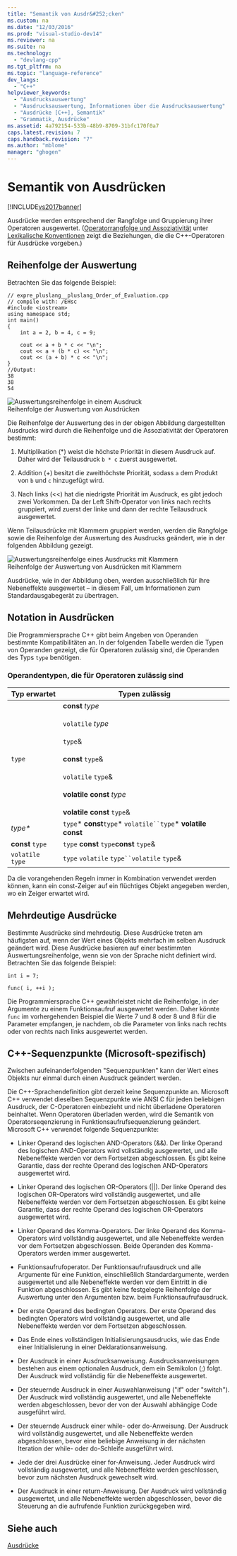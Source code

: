 ```yaml
---
title: "Semantik von Ausdr&#252;cken"
ms.custom: na
ms.date: "12/03/2016"
ms.prod: "visual-studio-dev14"
ms.reviewer: na
ms.suite: na
ms.technology: 
  - "devlang-cpp"
ms.tgt_pltfrm: na
ms.topic: "language-reference"
dev_langs: 
  - "C++"
helpviewer_keywords: 
  - "Ausdrucksauswertung"
  - "Ausdrucksauswertung, Informationen über die Ausdrucksauswertung"
  - "Ausdrücke [C++], Semantik"
  - "Grammatik, Ausdrücke"
ms.assetid: 4a792154-533b-48b9-8709-31bfc170f0a7
caps.latest.revision: 7
caps.handback.revision: "7"
ms.author: "mblome"
manager: "ghogen"
---
```

# Semantik von Ausdr&#252;cken
[!INCLUDE[vs2017banner](../assembler/inline/includes/vs2017banner.md)]

Ausdrücke werden entsprechend der Rangfolge und Gruppierung ihrer Operatoren ausgewertet.  \([Operatorrangfolge und Assoziativität](../cpp/cpp-built-in-operators-precedence-and-associativity.md) unter [Lexikalische Konventionen](../cpp/lexical-conventions.md) zeigt die Beziehungen, die die C\+\+\-Operatoren für Ausdrücke vorgeben.\)  
  
## Reihenfolge der Auswertung  
 Betrachten Sie das folgende Beispiel:  
  
```  
// expre_pluslang__pluslang_Order_of_Evaluation.cpp  
// compile with: /EHsc  
#include <iostream>  
using namespace std;  
int main()  
{  
    int a = 2, b = 4, c = 9;  
  
    cout << a + b * c << "\n";  
    cout << a + (b * c) << "\n";  
    cout << (a + b) * c << "\n";  
}  
//Output:  
38  
38  
54  
```  
  
 ![Auswertungsreihenfolge in einem Ausdruck](../cpp/media/vc38zv1.png "vc38ZV1")  
Reihenfolge der Auswertung von Ausdrücken  
  
 Die Reihenfolge der Auswertung des in der obigen Abbildung dargestellten Ausdrucks wird durch die Reihenfolge und die Assoziativität der Operatoren bestimmt:  
  
1.  Multiplikation \(\*\) weist die höchste Priorität in diesem Ausdruck auf. Daher wird der Teilausdruck `b * c` zuerst ausgewertet.  
  
2.  Addition \(\+\) besitzt die zweithöchste Priorität, sodass `a` dem Produkt von `b` und `c` hinzugefügt wird.  
  
3.  Nach links \(\<\<\) hat die niedrigste Priorität im Ausdruck, es gibt jedoch zwei Vorkommen.  Da der Left Shift\-Operator von links nach rechts gruppiert, wird zuerst der linke und dann der rechte Teilausdruck ausgewertet.  
  
 Wenn Teilausdrücke mit Klammern gruppiert werden, werden die Rangfolge sowie die Reihenfolge der Auswertung des Ausdrucks geändert, wie in der folgenden Abbildung gezeigt.  
  
 ![Auswertungsreihenfolge eines Ausdrucks mit Klammern](../cpp/media/vc38zv2.png "vc38ZV2")  
Reihenfolge der Auswertung von Ausdrücken mit Klammern  
  
 Ausdrücke, wie in der Abbildung oben, werden ausschließlich für ihre Nebeneffekte ausgewertet – in diesem Fall, um Informationen zum Standardausgabegerät zu übertragen.  
  
## Notation in Ausdrücken  
 Die Programmiersprache C\+\+ gibt beim Angeben von Operanden bestimmte Kompatibilitäten an.  In der folgenden Tabelle werden die Typen von Operanden gezeigt, die für Operatoren zulässig sind, die Operanden des Typs `type` benötigen.  
  
### Operandentypen, die für Operatoren zulässig sind  
  
|Typ erwartet|Typen zulässig|  
|------------------|--------------------|  
|`type`|**const** *type*<br /><br /> `volatile` *type*<br /><br /> `type`&<br /><br /> **const** `type`&<br /><br /> `volatile` `type`&<br /><br /> **volatile const** *type*<br /><br /> **volatile const** `type`&|  
|*type\**|`type`\* **const**`type`\* `volatile``type`\* **volatile const**|  
|**const** `type`|`type` **const** `type`**const** `type`&|  
|`volatile` `type`|`type` `volatile` `type``volatile` `type`&|  
  
 Da die vorangehenden Regeln immer in Kombination verwendet werden können, kann ein const\-Zeiger auf ein flüchtiges Objekt angegeben werden, wo ein Zeiger erwartet wird.  
  
## Mehrdeutige Ausdrücke  
 Bestimmte Ausdrücke sind mehrdeutig.  Diese Ausdrücke treten am häufigsten auf, wenn der Wert eines Objekts mehrfach im selben Ausdruck geändert wird.  Diese Ausdrücke basieren auf einer bestimmten Auswertungsreihenfolge, wenn sie von der Sprache nicht definiert wird.  Betrachten Sie das folgende Beispiel:  
  
```  
int i = 7;  
  
func( i, ++i );  
```  
  
 Die Programmiersprache C\+\+ gewährleistet nicht die Reihenfolge, in der Argumente zu einem Funktionsaufruf ausgewertet werden.  Daher könnte `func` im vorhergehenden Beispiel die Werte 7 und 8 oder 8 und 8 für die Parameter empfangen, je nachdem, ob die Parameter von links nach rechts oder von rechts nach links ausgewertet werden.  
  
## C\+\+\-Sequenzpunkte \(Microsoft\-spezifisch\)  
 Zwischen aufeinanderfolgenden "Sequenzpunkten" kann der Wert eines Objekts nur einmal durch einen Ausdruck geändert werden.  
  
 Die C\+\+\-Sprachendefinition gibt derzeit keine Sequenzpunkte an.  Microsoft C\+\+ verwendet dieselben Sequenzpunkte wie ANSI C für jeden beliebigen Ausdruck, der C\-Operatoren einbezieht und nicht überladene Operatoren beinhaltet.  Wenn Operatoren überladen werden, wird die Semantik von Operatorseqenzierung in Funktionsaufrufsequenzierung geändert.  Microsoft C\+\+ verwendet folgende Sequenzpunkte:  
  
-   Linker Operand des logischen AND\-Operators \(&&\).  Der linke Operand des logischen AND\-Operators wird vollständig ausgewertet, und alle Nebeneffekte werden vor dem Fortsetzen abgeschlossen.  Es gibt keine Garantie, dass der rechte Operand des logischen AND\-Operators ausgewertet wird.  
  
-   Linker Operand des logischen OR\-Operators \(&#124;&#124;\).  Der linke Operand des logischen OR\-Operators wird vollständig ausgewertet, und alle Nebeneffekte werden vor dem Fortsetzen abgeschlossen.  Es gibt keine Garantie, dass der rechte Operand des logischen OR\-Operators ausgewertet wird.  
  
-   Linker Operand des Komma\-Operators.  Der linke Operand des Komma\-Operators wird vollständig ausgewertet, und alle Nebeneffekte werden vor dem Fortsetzen abgeschlossen.  Beide Operanden des Komma\-Operators werden immer ausgewertet.  
  
-   Funktionsaufrufoperator.  Der Funktionsaufrufausdruck und alle Argumente für eine Funktion, einschließlich Standardargumente, werden ausgewertet und alle Nebeneffekte werden vor dem Eintritt in die Funktion abgeschlossen.  Es gibt keine festgelegte Reihenfolge der Auswertung unter den Argumenten bzw. beim Funktionsaufrufausdruck.  
  
-   Der erste Operand des bedingten Operators.  Der erste Operand des bedingten Operators wird vollständig ausgewertet, und alle Nebeneffekte werden vor dem Fortsetzen abgeschlossen.  
  
-   Das Ende eines vollständigen Initialisierungsausdrucks, wie das Ende einer Initialisierung in einer Deklarationsanweisung.  
  
-   Der Ausdruck in einer Ausdrucksanweisung.  Ausdrucksanweisungen bestehen aus einem optionalen Ausdruck, dem ein Semikolon \(;\) folgt.  Der Ausdruck wird vollständig für die Nebeneffekte ausgewertet.  
  
-   Der steuernde Ausdruck in einer Auswahlanweisung \("if" oder "switch"\).  Der Ausdruck wird vollständig ausgewertet, und alle Nebeneffekte werden abgeschlossen, bevor der von der Auswahl abhängige Code ausgeführt wird.  
  
-   Der steuernde Ausdruck einer while\- oder do\-Anweisung.  Der Ausdruck wird vollständig ausgewertet, und alle Nebeneffekte werden abgeschlossen, bevor eine beliebige Anweisung in der nächsten Iteration der while\- oder do\-Schleife ausgeführt wird.  
  
-   Jede der drei Ausdrücke einer for\-Anweisung.  Jeder Ausdruck wird vollständig ausgewertet, und alle Nebeneffekte werden geschlossen, bevor zum nächsten Ausdruck gewechselt wird.  
  
-   Der Ausdruck in einer return\-Anweisung.  Der Ausdruck wird vollständig ausgewertet, und alle Nebeneffekte werden abgeschlossen, bevor die Steuerung an die aufrufende Funktion zurückgegeben wird.  
  
## Siehe auch  
 [Ausdrücke](../cpp/expressions-cpp.md)